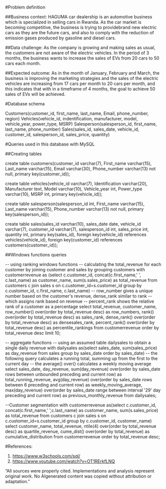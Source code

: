 #Problem definition

##Business context: 
HAGUMA car dealership is an automotive business which is specialized in selling cars in Rwanda.
As the car market is becoming competitive, the business is trying to providebrand new electric cars as
they are the future cars, and also to comply with the reduction of emission gases produced by gasoline and diesel cars.

##Data challenge: 
As the company is growing and making sales as usual, the customers are not aware of the electric vehicles. 
In the period of 3 months, the business wants to increase the sales of EVs from 20 cars to 50 cars each month.

##Expected outcome:
As in the month of January, February and March, the business is improving the marketing strategies and the sales of the 
electric vehicles are increasing from 17 cars per month to 20 cars per month, and this indicates that with in a timeframe
of 4 months, the goal to achieve 50 sales of EVs will be achieved.

#Database schema 

Customers(customer_id, first_name, last_name, Email, phone_number, region)
Vehicles(vehicle_id, indentification, manufacturer, model, vehicle_year, power_type, MSRP)
Salesperson(salesperson_id, first_name, last_name, phone_number)
Sales(sales_id, sales_date, vehicle_id, customer_id, salesperson_id, sales_price, quantity)

#Queries used in this database with MySQL 

##Creating tables

create table customers(customer_id varchar(7), First_name varchar(15), 
Last_name varchar(15), Email varchar(30), Phone_number varchar(13) not null,
primary key(customer_id));

create table vehicles(vehicle_id varchar(7), Identification varchar(20), 
Manufacturer text, Model varchar(10), Vehicle_year int, Power_type varchar(10),
MSRP int, primary key(vehicle_id));

create table salesperson(salesperson_id int, First_name varchar(15), 
Last_name varchar(15), Phone_number varchar(13) not null, 
primary key(salesperson_id));

create table sales(sales_id varchar(10), sales_date date, vehicle_id varchar(7), 
customer_id varchar(7), salesperson_id int, sales_price int, quantity int, 
primary key(sales_id), foreign key(vehicle_id) references vehicles(vehicle_id), 
foreign key(customer_id) references customers(customer_id));

##Windows functions queries

-- using ranking windows functions
-- calculating the total_revenue for each customer by joining customer and sales by grouping customers
with customerrevenue as (select c.customer_id, concat(c.first_name,' ', c.last_name) as customer_name, 
sum(s.sales_price) as total_revenue from customers c join sales s on c.customer_id=s.customer_id group by 
c.customer_id, c.first_name, c.last_name) 
-- row_number gives a unique number based on the customer's revenue, dense_rank similar to rank
-- which assigns rank based on revenue
-- percent_rank shows the relative rank of a customer as a percentage
select total_revenue, customer_name, row_number() over(order by total_revenue desc) as
row_numbers, rank() over(order by total_revenue desc) as sales_rank, dense_rank() 
over(order by total_revenue desc) as densesales_rank, percent_rank() over(order by total_revenue desc)
as percentile_rankings from customerrevenue order by total_revenue desc limit 10;

-- aggregate functions
-- using an assumed table dailysales to obtain a single daily revenue
with dailysales as(select sales_date, sum(sales_price) as day_revenue from sales group by 
sales_date order by sales_date)
-- the following query calculates a running total, summing up from the first to the current day
-- the average() over() calculates a weekly moving average
select sales_date, day_revenue, sum(day_revenue) over(order by sales_date rows between unbounded 
preceding and current row) as total_running_revenue, avg(day_revenue) 
over(order by sales_date rows between 6 preceding and current row) as weekly_moving_average, 
max(day_revenue) over(order by sales_date range between interval '29' day preceding and current row)
 as previous_monthly_revenue from dailysales;

--Customer segmentation
with customerrevenue as(select c.customer_id, concat(c.first_name,' ',c.last_name) as customer_name, 
sum(s.sales_price) as total_revenue from customers c join sales s on c.customer_id=s.customer_id 
group by c.customer_id, customer_name)
select customer_name, total_revenue, ntile(4) over(order by total_revenue desc) as quartile_revenue, 
cume_dist() over(order by total_revenue) as cumulative_distribution from customerrevenue 
order by total_revenue desc;

#References:
1. https://www.w3schools.com/sql/
2. https://www.youtube.com/watch?v=OT1RErkfLNQ

“All sources were properly cited. Implementations and analysis represent original work. No AIgenerated
content was copied without attribution or adaptation.”   
